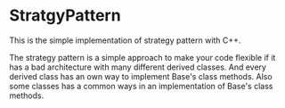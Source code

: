 # StratgyPattern
This is the simple implementation of strategy pattern with C++.
<p>The strategy pattern is a simple approach to make your code flexible if it has a bad architecture with many different derived classes. And every derived class has an own way to implement Base's class methods. Also some classes has a common ways in an implementation of Base's class methods.</p>
